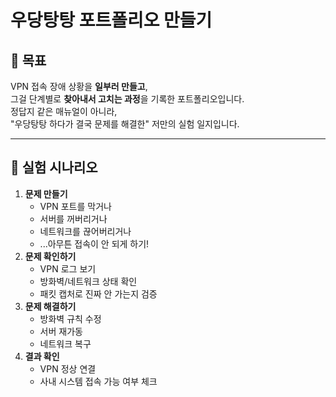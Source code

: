# 우당탕탕 포트폴리오 만들기

## 🎯 목표
VPN 접속 장애 상황을 **일부러 만들고**,  
그걸 단계별로 **찾아내서 고치는 과정**을 기록한 포트폴리오입니다.  
정답지 같은 매뉴얼이 아니라,  
"우당탕탕 하다가 결국 문제를 해결한" 저만의 실험 일지입니다.

---

## 📜 실험 시나리오
1. **문제 만들기**  
   - VPN 포트를 막거나  
   - 서버를 꺼버리거나  
   - 네트워크를 끊어버리거나  
   - ...아무튼 접속이 안 되게 하기!
2. **문제 확인하기**  
   - VPN 로그 보기  
   - 방화벽/네트워크 상태 확인  
   - 패킷 캡처로 진짜 안 가는지 검증
3. **문제 해결하기**  
   - 방화벽 규칙 수정  
   - 서버 재가동  
   - 네트워크 복구
4. **결과 확인**  
   - VPN 정상 연결  
   - 사내 시스템 접속 가능 여부 체크
